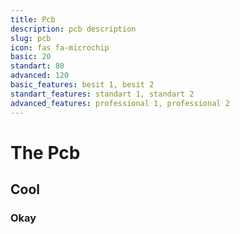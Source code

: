 ```yaml
---
title: Pcb
description: pcb description
slug: pcb
icon: fas fa-microchip
basic: 20
standart: 80
advanced: 120
basic_features: besit 1, besit 2
standart_features: standart 1, standart 2
advanced_features: professional 1, professional 2
---
```


# The Pcb
## Cool
### Okay

